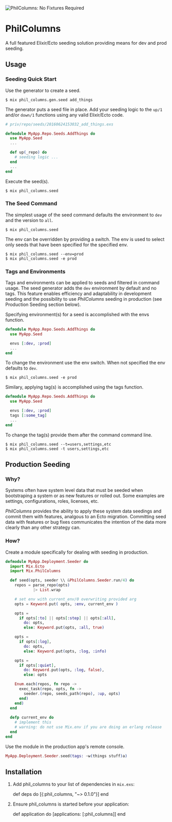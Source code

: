 ![PhilColumns: No Fixtures Required](https://raw.githubusercontent.com/midas/phil_columns/master/readme/PhilColumns.png)

# PhilColumns

A full featured Elixir/Ecto seeding solution providing means for dev and prod seeding.


## Usage

### Seeding Quick Start

Use the generator to create a seed.

    $ mix phil_columns.gen.seed add_things

The generator puts a seed file in place.  Add your seeding logic to the `up/1` and/or `down/1` 
functions using any valid Elixir/Ecto code.

```elixir
# priv/repo/seeds/20160624153032_add_things.exs

defmodule MyApp.Repo.Seeds.AddThings do
  use MyApp.Seed
  ...

  def up(_repo) do
    # seeding logic ...
  end
  ...
end
```

Execute the seed(s).

    $ mix phil_columns.seed

### The Seed Command

The simplest usage of the seed command defaults the environment to `dev` and the version to `all`.

    $ mix phil_columns.seed

The env can be overridden by providing a switch.  The env is used to select only seeds that have been 
specified for the specified env.

    $ mix phil_columns.seed --env=prod
    $ mix phil_columns.seed -e prod

### Tags and Environments

Tags and environments can be applied to seeds and filtered in command usage.  The seed generator adds the `dev` 
environment by default and no tags.  This feature enables efficiency and adaptability in development seeding and 
the possibility to use _PhilColumns_ seeding in production (see Production Seeding section below).

Specifying environment(s) for a seed is accomplished with the envs function.

```elixir
defmodule MyApp.Repo.Seeds.AddThings do
  use MyApp.Seed

  envs [:dev, :prod]
  ...
end
```

To change the environment use the env switch.  When not specified the env defaults to `dev`.

    $ mix phil_columns.seed -e prod

Similary, applying tag(s) is accomplished using the tags function.

```elixir
defmodule MyApp.Repo.Seeds.AddThings do
  use MyApp.Seed

  envs [:dev, :prod]
  tags [:some_tag]
  ...
end
```

To change the tag(s) provide them after the command command line.

    $ mix phil_columns.seed --t=users,settings,etc
    $ mix phil_columns.seed -t users,settings,etc


## Production Seeding

### Why?

Systems often have system level data that must be seeded when bootstraping a system or as new features or rolled out.  Some 
examples are settings, configurations, roles, licenses, etc.

_PhilColumns_ provides the ability to apply these system data seedings and commit them with features, analgous to an Ecto 
migration. Committing seed data with features or bug fixes communicates the intention of the data more clearly than any
other strategy can.

### How?

Create a module specifically for dealing with seeding in production.

```elixir
defmodule MyApp.Deployment.Seeder do
  import Mix.Ecto
  import Mix.PhilColumns

  def seed(opts, seeder \\ &PhilColumns.Seeder.run/4) do
    repos = parse_repo(opts)
            |> List.wrap

    # set env with current_env/0 overwriting provided arg
    opts = Keyword.put( opts, :env, current_env )

    opts =
      if opts[:to] || opts[:step] || opts[:all],
        do: opts,
        else: Keyword.put(opts, :all, true)

    opts =
      if opts[:log],
        do: opts,
        else: Keyword.put(opts, :log, :info)

    opts =
      if opts[:quiet],
        do: Keyword.put(opts, :log, false),
        else: opts

    Enum.each(repos, fn repo ->
      exec_task(repo, opts, fn ->
        seeder.(repo, seeds_path(repo), :up, opts)
      end)
    end)
  end
  
  defp current_env do
    # implement this
    # warning: do not use Mix.env if you are doing an erlang release
  end
end
```

Use the module in the production app's remote console.

```elixir
MyApp.Deployment.Seeder.seed(tags: ~w(things stuff)a)
```

## Installation

  1. Add phil_columns to your list of dependencies in `mix.exs`:

        def deps do
          [{:phil_columns, "~> 0.1.0"}]
        end

  2. Ensure phil_columns is started before your application:

        def application do
          [applications: [:phil_columns]]
        end

